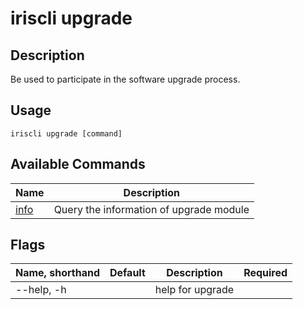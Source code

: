 # iriscli upgrade

## Description

Be used to participate in the software upgrade process.

## Usage

```shell
iriscli upgrade [command]
```

## Available Commands

| Name          | Description                           |
| ------------- | ------------------------------------- |
| [info](info.md)                   | Query the information of upgrade module |

## Flags

| Name, shorthand | Default | Description      | Required |
| --------------- | ------- | ---------------- | -------- |
| --help, -h      |         | help for upgrade |          |
